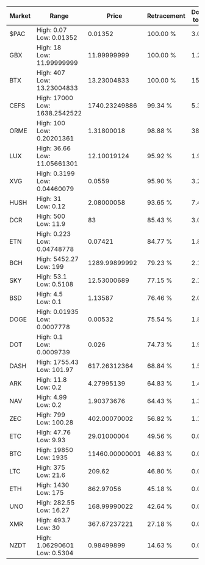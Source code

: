 | Market | Range | Price| Retracement | Doubles to 50% |
| --- | --- | --- | --- | --- |
| $PAC | High: 0.07<br />Low: 0.01352 | 0.01352 | 100.00 % | 3.09 |
| GBX | High: 18<br />Low: 11.99999999 | 11.99999999 | 100.00 % | 1.25 |
| BTX | High: 407<br />Low: 13.23004833 | 13.23004833 | 100.00 % | 15.88 |
| CEFS | High: 17000<br />Low: 1638.2542522 | 1740.23249886 | 99.34 % | 5.36 |
| ORME | High: 100<br />Low: 0.20201361 | 1.31800018 | 98.88 % | 38.01 |
| LUX | High: 36.66<br />Low: 11.05661301 | 12.10019124 | 95.92 % | 1.97 |
| XVG | High: 0.3199<br />Low: 0.04460079 | 0.0559 | 95.90 % | 3.26 |
| HUSH | High: 31<br />Low: 0.12 | 2.08000058 | 93.65 % | 7.48 |
| DCR | High: 500<br />Low: 11.9 | 83 | 85.43 % | 3.08 |
| ETN | High: 0.223<br />Low: 0.04748778 | 0.07421 | 84.77 % | 1.82 |
| BCH | High: 5452.27<br />Low: 199 | 1289.99899992 | 79.23 % | 2.19 |
| SKY | High: 53.1<br />Low: 0.5108 | 12.53000689 | 77.15 % | 2.14 |
| BSD | High: 4.5<br />Low: 0.1 | 1.13587 | 76.46 % | 2.02 |
| DOGE | High: 0.01935<br />Low: 0.0007778 | 0.00532 | 75.54 % | 1.89 |
| DOT | High: 0.1<br />Low: 0.0009739 | 0.026 | 74.73 % | 1.94 |
| DASH | High: 1755.43<br />Low: 101.97 | 617.26312364 | 68.84 % | 1.50 |
| ARK | High: 11.8<br />Low: 0.2 | 4.27995139 | 64.83 % | 1.40 |
| NAV | High: 4.99<br />Low: 0.2 | 1.90373676 | 64.43 % | 1.36 |
| ZEC | High: 799<br />Low: 100.28 | 402.00070002 | 56.82 % | 1.12 |
| ETC | High: 47.76<br />Low: 9.93 | 29.01000004 | 49.56 % | 0.00 |
| BTC | High: 19850<br />Low: 1935 | 11460.00000001 | 46.83 % | 0.00 |
| LTC | High: 375<br />Low: 21.6 | 209.62 | 46.80 % | 0.00 |
| ETH | High: 1430<br />Low: 175 | 862.97056 | 45.18 % | 0.00 |
| UNO | High: 282.55<br />Low: 16.27 | 168.99990022 | 42.64 % | 0.00 |
| XMR | High: 493.7<br />Low: 30 | 367.67237221 | 27.18 % | 0.00 |
| NZDT | High: 1.06290601<br />Low: 0.5304 | 0.98499899 | 14.63 % | 0.00 |
